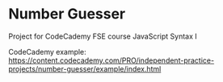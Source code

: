 # Number Guesser
Project for CodeCademy FSE course JavaScript Syntax I

CodeCademy example:
https://content.codecademy.com/PRO/independent-practice-projects/number-guesser/example/index.html